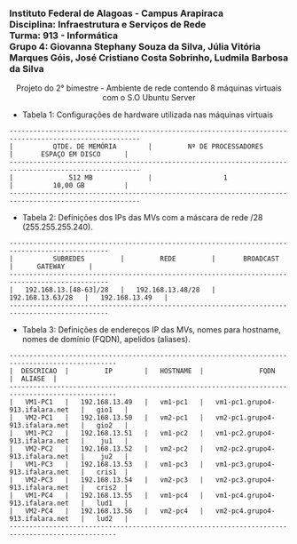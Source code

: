 ### Instituto Federal de Alagoas - Campus Arapiraca<br>Disciplina: Infraestrutura e Serviços de Rede<br>Turma: 913 - Informática<br>Grupo 4: Giovanna Stephany Souza da Silva, Júlia Vitória Marques Góis, José Cristiano Costa Sobrinho, Ludmila Barbosa da Silva

<p align="center">Projeto do 2° bimestre - Ambiente de rede contendo 8 máquinas virtuais com o S.O Ubuntu Server<p>

* Tabela 1: Configurações de hardware utilizada nas máquinas virtuais
```
-------------------------------------------------------------------------------------------------------
|          QTDE. DE MEMÓRIA        |         Nº DE PROCESSADORES         |       ESPAÇO EM DISCO      |   
-------------------------------------------------------------------------------------------------------
|              512 MB              |                  1                  |          10,00 GB          |   
-------------------------------------------------------------------------------------------------------
```

* Tabela 2: Definições dos IPs das MVs com a máscara de rede /28 (255.255.255.240).
```
-----------------------------------------------------------------------------------------------
|          SUBREDES         |         REDE         |       BROADCAST      |      GATEWAY      |
-----------------------------------------------------------------------------------------------
|   192.168.13.[48-63]/28   |   192.168.13.48/28   |   192.168.13.63/28   |   192.168.13.49   |
-----------------------------------------------------------------------------------------------
```

* Tabela 3: Definições de endereços IP das MVs, nomes para hostname, nomes de domínio (FQDN), apelidos (aliases).
```
-------------------------------------------------------------------------------------------------
|  DESCRICAO  |         IP        |   HOSTNAME  |              FQDN                  |  ALIASE  |
-------------------------------------------------------------------------------------------------
|   VM1-PC1   |   192.168.13.49   |   vm1-pc1   |   vm1-pc1.grupo4-913.ifalara.net   |   gio1   |
|   VM2-PC1   |   192.168.13.50   |   vm2-pc1   |   vm2-pc1.grupo4-913.ifalara.net   |   gio2   |
|   VM1-PC2   |   192.168.13.51   |   vm1-pc2   |   vm1-pc2.grupo4-913.ifalara.net   |    ju1   |
|   VM2-PC2   |   192.168.13.52   |   vm2-pc2   |   vm2-pc2.grupo4-913.ifalara.net   |    ju2   |
|   VM1-PC3   |   192.168.13.53   |   vm1-pc3   |   vm1-pc3.grupo4-913.ifalara.net   |   cris1  |
|   VM2-PC3   |   192.168.13.54   |   vm2-pc3   |   vm2-pc3.grupo4-913.ifalara.net   |   cris2  |
|   VM1-PC4   |   192.168.13.55   |   vm1-pc4   |   vm1-pc4.grupo4-913.ifalara.net   |   lud1   |
|   VM2-PC4   |   192.168.13.56   |   vm2-pc4   |   vm2-pc4.grupo4-913.ifalara.net   |   lud2   |
-------------------------------------------------------------------------------------------------
```
